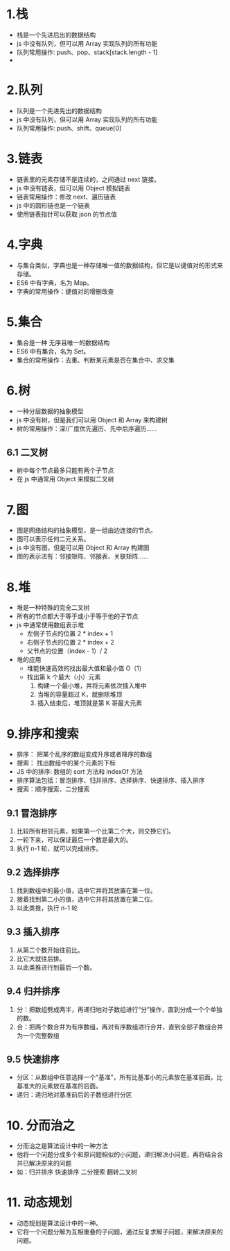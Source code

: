 # 1.栈

- 栈是一个先进后出的数据结构
- js 中没有队列，但可以用 Array 实现队列的所有功能
- 队列常用操作: push、pop、stack[stack.length - 1]
-

# 2.队列

- 队列是一个先进先出的数据结构
- js 中没有队列，但可以用 Array 实现队列的所有功能
- 队列常用操作: push、shift、queue[0]

# 3.链表

- 链表里的元素存储不是连续的，之间通过 next 链接。
- js 中没有链表，但可以用 Object 模拟链表
- 链表常用操作：修改 next、遍历链表
- js 中的圆形链也是一个链表
- 使用链表指针可以获取 json 的节点值

# 4.字典

- 与集合类似，字典也是一种存储唯一值的数据结构，但它是以键值对的形式来存储。
- ES6 中有字典，名为 Map。
- 字典的常用操作：键值对的增删改查

# 5.集合

- 集合是一种 无序且唯一的数据结构
- ES6 中有集合，名为 Set。
- 集合的常用操作：去重、判断某元素是否在集合中、求交集

# 6.树

- 一种分层数据的抽象模型
- js 中没有树，但是我们可以用 Object 和 Array 来构建树
- 树的常用操作：深/广度优先遍历、先中后序遍历......

## 6.1 二叉树

- 树中每个节点最多只能有两个子节点
- 在 js 中通常用 Object 来模拟二叉树

# 7.图

- 图是网络结构的抽象模型，是一组由边连接的节点。
- 图可以表示任何二元关系。
- js 中没有图，但是可以用 Object 和 Array 构建图
- 图的表示法有：邻接矩阵、邻接表、关联矩阵......

# 8.堆

- 堆是一种特殊的完全二叉树
- 所有的节点都大于等于或小于等于他的子节点
- js 中通常使用数组表示堆
  - 左侧子节点的位置 2 \* index + 1
  - 右侧子节点的位置 2 \* index + 2
  - 父节点的位置（index - 1）/ 2
- 堆的应用
  - 堆能快速高效的找出最大值和最小值 O（1）
  - 找出第 k 个最大（小）元素
    1. 构建一个最小堆，并将元素依次插入堆中
    2. 当堆的容量超过 K，就删除堆顶
    3. 插入结束后，堆顶就是第 K 哥最大元素

# 9.排序和搜索

- 排序： 把某个乱序的数组变成升序或者降序的数组
- 搜索： 找出数组中的某个元素的下标
- JS 中的排序: 数组的 sort 方法和 indexOf 方法
- 排序算法包括：冒泡排序、归并排序、选择排序、快速排序、插入排序
- 搜索：顺序搜索、二分搜索

## 9.1 冒泡排序

1. 比较所有相邻元素，如果第一个比第二个大，则交换它们。
2. 一轮下来，可以保证最后一个数是最大的。
3. 执行 n-1 轮，就可以完成排序。

## 9.2 选择排序

1. 找到数组中的最小值，选中它并将其放置在第一位。
2. 接着找到第二小的值，选中它并将其放置在第二位。
3. 以此类推，执行 n-1 轮

## 9.3 插入排序

1. 从第二个数开始往前比。
2. 比它大就往后排。
3. 以此类推进行到最后一个数。

## 9.4 归并排序
1. 分：把数组劈成两半，再递归地对子数组进行“分”操作，直到分成一个个单独的数。
2. 合：把两个数合并为有序数组，再对有序数组进行合并，直到全部子数组合并为一个完整数组

## 9.5 快速排序
- 分区：从数组中任意选择一个"基准"，所有比基准小的元素放在基准前面，比基准大的元素放在基准的后面。
- 递归：递归地对基准前后的子数组进行分区


# 10. 分而治之
- 分而治之是算法设计中的一种方法
- 他将一个问题分成多个和原问题相似的小问题，递归解决小问题，再将结合合并已解决原来的问题
- 如：归并排序 快速排序 二分搜索 翻转二叉树


# 11. 动态规划
- 动态规划是算法设计中的一种。
- 它将一个问题分解为互相重叠的子问题，通过反复求解子问题，来解决原来的问题。
